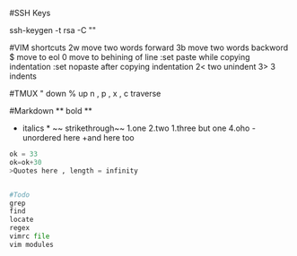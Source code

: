 #SSH Keys


ssh-keygen -t rsa -C ""


#VIM shortcuts
2w move two words forward
3b move two words backword
$ move to eol
0 move to behining of line
:set paste while copying indentation
:set nopaste after copying indentation
2< two unindent
3> 3 indents

#TMUX
" down
% up
n , p , x , c traverse

#Markdown
** bold **
* italics *
~~ strikethrough~~
1.one
2.two
1.three but one
4.oho
-unordered here
+and here too
```python 
ok = 33
ok=ok+30
>Quotes here , length = infinity


#Todo
grep
find
locate
regex
vimrc file
vim modules
